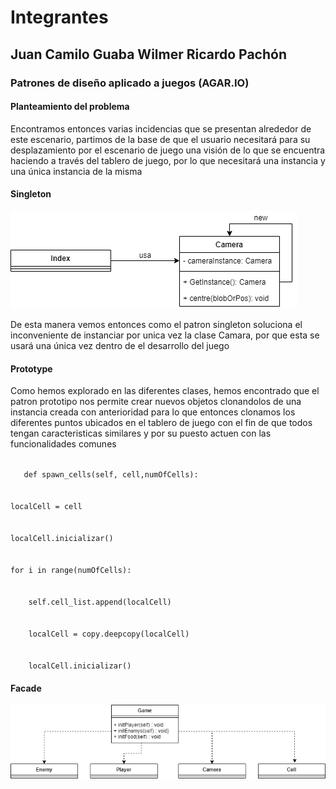 <h1>
    Integrantes
</h1>
<h2>
    Juan Camilo Guaba
    Wilmer Ricardo Pachón
</h2>
<h3>
    Patrones de diseño aplicado a juegos (AGAR.IO)
</h3>
<h4>
    Planteamiento del problema
</h4>
<p>
    Encontramos entonces varias incidencias que se presentan alrededor de este escenario, 
    partimos de la base de que el usuario necesitará para su desplazamiento por el escenario de juego 
    una visión de lo que se encuentra haciendo a través del tablero de juego, por lo que necesitará una instancia 
    y una única instancia de la misma
</p>
<h4>Singleton</h4>
<img src="singleton.png" alt="Aplicacion Singleton">
<p>De esta manera vemos entonces como el patron singleton soluciona el inconveniente de instanciar 
    por unica vez la clase Camara, por que esta se usará una única vez dentro de el desarrollo del juego
</p>
<h4>Prototype</h4>
<p>
    Como hemos explorado en las diferentes clases, hemos encontrado que el patron prototipo nos permite crear nuevos objetos
    clonandolos de una instancia creada con anterioridad para lo que entonces clonamos los diferentes puntos ubicados 
    en el tablero de juego con el fin de que todos tengan caracteristicas similares y por su puesto actuen con las funcionalidades
    comunes  
</p>
<code>
   def spawn_cells(self, cell,numOfCells):
</code>
</br>
<code>
localCell = cell
</code>
</br>
<code>
localCell.inicializar()
</code>
</br>
<code>
for i in range(numOfCells):
</code>
</br>
<code>
    self.cell_list.append(localCell)
    </code>
</br>
<code>
    localCell = copy.deepcopy(localCell)
    </code>
</br>
<code>
    localCell.inicializar()     
</code>
 <h4>Facade</h4>
<img src="facade.png" alt="Aplicacion Singleton">

